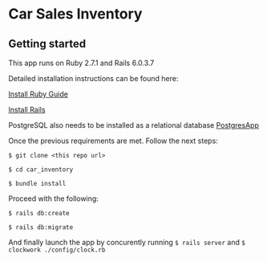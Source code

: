 # Car Sales Inventory

## Getting started

This app runs on Ruby 2.7.1 and Rails 6.0.3.7  

Detailed installation instructions can be found here:  

[Install Ruby Guide](https://www.ruby-lang.org/en/documentation/installation/)


[Install Rails](https://guides.rubyonrails.org/getting_started.html)


PostgreSQL also needs to be installed as a relational database [PostgresApp](https://postgresapp.com/)


Once the previous requirements are met. Follow the next steps:

`$ git clone <this repo url>`

`$ cd car_inventory`

`$ bundle install`


Proceed with the following:

`$ rails db:create`

`$ rails db:migrate`


And finally launch the app by concurently running `$ rails server` and  `$ clockwork ./config/clock.rb`
